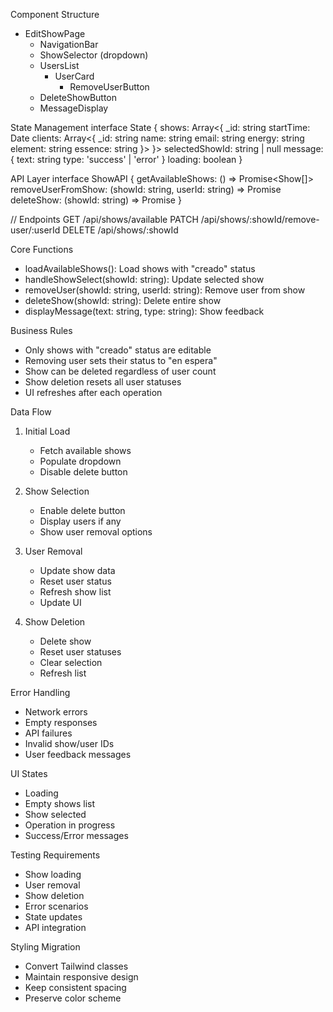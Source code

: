 Component Structure

- EditShowPage
  - NavigationBar
  - ShowSelector (dropdown)
  - UsersList
    - UserCard
      - RemoveUserButton
  - DeleteShowButton
  - MessageDisplay

State Management
interface State {
shows: Array<{
\_id: string
startTime: Date
clients: Array<{
\_id: string
name: string
email: string
energy: string
element: string
essence: string
}>
}>
selectedShowId: string | null
message: {
text: string
type: 'success' | 'error'
}
loading: boolean
}

API Layer
interface ShowAPI {
getAvailableShows: () => Promise<Show[]>
removeUserFromShow: (showId: string, userId: string) => Promise<void>
deleteShow: (showId: string) => Promise<void>
}

// Endpoints
GET /api/shows/available
PATCH /api/shows/:showId/remove-user/:userId
DELETE /api/shows/:showId

Core Functions

- loadAvailableShows(): Load shows with "creado" status
- handleShowSelect(showId: string): Update selected show
- removeUser(showId: string, userId: string): Remove user from show
- deleteShow(showId: string): Delete entire show
- displayMessage(text: string, type: string): Show feedback

Business Rules

- Only shows with "creado" status are editable
- Removing user sets their status to "en espera"
- Show can be deleted regardless of user count
- Show deletion resets all user statuses
- UI refreshes after each operation

Data Flow

1. Initial Load

   - Fetch available shows
   - Populate dropdown
   - Disable delete button

2. Show Selection

   - Enable delete button
   - Display users if any
   - Show user removal options

3. User Removal

   - Update show data
   - Reset user status
   - Refresh show list
   - Update UI

4. Show Deletion
   - Delete show
   - Reset user statuses
   - Clear selection
   - Refresh list

Error Handling

- Network errors
- Empty responses
- API failures
- Invalid show/user IDs
- User feedback messages

UI States

- Loading
- Empty shows list
- Show selected
- Operation in progress
- Success/Error messages

Testing Requirements

- Show loading
- User removal
- Show deletion
- Error scenarios
- State updates
- API integration

Styling Migration

- Convert Tailwind classes
- Maintain responsive design
- Keep consistent spacing
- Preserve color scheme
